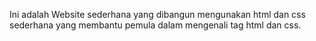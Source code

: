 Ini adalah Website sederhana yang dibangun mengunakan html dan css sederhana yang membantu pemula dalam mengenali tag html dan css.
